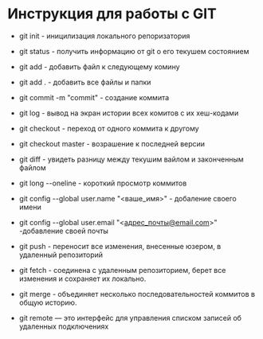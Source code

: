 # Инструкция для работы с GIT

* git init - иницилизация локального репоризатория

* git status - получить информацию от git о его текушем состоянием 

* git add - добавить файл к следующему комину

* git add . -  добавить все файлы и папки 

* git commit -m "commit" - coздание коммита 
* git log - вывод на экран истории всех комитов с их хеш-кодами

* git checkout  - переход от одного коммита к другому

* git checkout master - возрашение к последней версии 

* git diff - увидеть разницу между текушим вайлом и законченным файлом

* git long --oneline - короткий просмотр коммитов

* git config --global user.name "<ваше_имя>" - добаление своего имени

* git config --global user.email "<адрес_почты@email.com>" -добавление своей почты

* git push - переносит все изменения, внесенные юзером, в удаленный репозиторий

* git fetch - соединена с удаленным репозиторием, берет все изменения и сохраняет их локально.

* git merge - объединяет несколько последовательностей коммитов в общую историю.

* git remote — это интерфейс для управления списком записей об удаленных подключениях